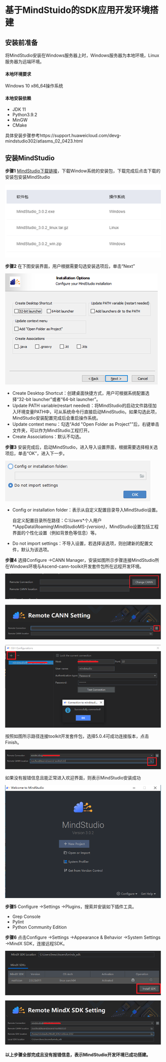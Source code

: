 # 基于MindStuido的SDK应用开发环境搭建

## 安装前准备

将MindStudio安装在Windows服务器上时，Windows服务器为本地环境，Linux服务器为远端环境。

#### 本地环境要求

Windows 10 x86_64操作系统

#### 本地安装依赖

- JDK 11
- Python3.9.2
- MinGW
- CMake

具体安装步骤参考https://support.huaweicloud.com/devg-mindstudio302/atlasms_02_0423.html

## 安装MindStudio

**步骤1**  [MindStudio下载链接](https://www.hiascend.com/software/mindstudio/download)，下载Window系统的安装包，下载完成后点击下载的安装包安装MindStudio

![image-20210807143734419](img/image-20210807143734419.png)



**步骤2**  在下图安装界面，用户根据需要勾选安装选项后，单击“Next”

![img](img/zh-cn_image_0000001180637129.png)

- Create Desktop Shortcut：创建桌面快捷方式，用户可根据系统配置选择“32-bit launcher”或者“64-bit launcher”。
- Update PATH variable(restart needed)：将MindStudio的启动文件路径加入环境变量PATH中，可从系统命令行直接启动MindStudio。如果勾选此项，MindStudio安装配置完成后会重启操作系统。
- Update context menu：勾选“Add "Open Folder as Project"”后，右键单击文件夹，可以作为MindStudio工程打开。
- Create Associations：默认不勾选。

**步骤3**  安装完成后，启动MindStudio，进入导入设置界面，根据需要选择相关选项后，单击“OK”，进入下一步。

![img](img/zh-cn_image_0000001180517207.png)

- Config or installation folder：表示从自定义配置目录导入MindStudio设置。

  自定义配置目录所在路径：C:\Users\*个人用户*\AppData\Roaming\MindStudioMS-*{version}*，MindStudio设置包括工程界面的个性化设置（例如背景色等信息）等。

- Do not import settings：不导入设置，若选择该选项，则创建新的配置文件，默认为该选项。

**步骤4**  选择Configure ->CANN Manager，安装如图所示步骤连接MindStudio所在Windows环境与Ascend-cann-toolkit开发套件包所在远程开发环境。

![image-20210807150419270](img/image-20210807150419270.png)

![image-20210807150609493](img/image-20210807150609493.png)

![image-20210807150729221](img/image-20210807150729221.png)

按照如图所示路径连接toolkit开发套件包，选择5.0.4可成功连接版本，点击Finish。

![image-20210807150814717](img/image-20210807150814717.png)

如果没有报错信息且能正常进入欢迎界面，则表示MindStudio安装成功

![image-20210807151651100](img/image-20210807151651100.png)

**步骤5**  Configure ->Settings ->Plugins，搜索并安装如下插件工具。

- Grep Console
- Pylint
- Python Community Edition

**步骤6**  点击Configure ->Settings ->Appearance & Behavior ->System Settings ->MindX SDK，连接远程SDK。

![image-20210807160036149](img/image-20210807160036149.png)

![image-20210807160223885](img/image-20210807160223885.png)



#### **以上步骤全部完成且没有报错信息，表示MindStudio开发环境已成功搭建。**


